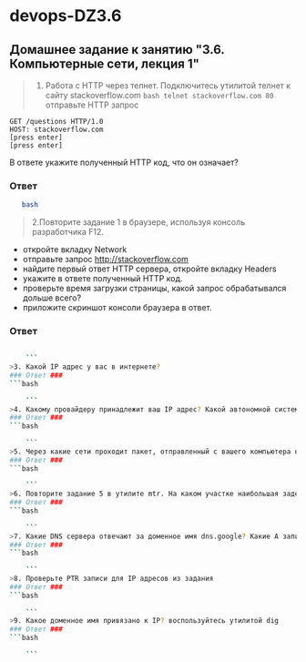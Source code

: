 # devops-DZ3.6
## Домашнее задание к занятию "3.6. Компьютерные сети, лекция 1"
>1.  Работа c HTTP через телнет.
   Подключитесь утилитой телнет к сайту stackoverflow.com ```bash telnet stackoverflow.com 80 ```
   отправьте HTTP запрос
```
GET /questions HTTP/1.0
HOST: stackoverflow.com
[press enter]
[press enter]
```
В ответе укажите полученный HTTP код, что он означает?
### Ответ ###     
```bash
   bash 
```
>2.Повторите задание 1 в браузере, используя консоль разработчика F12.

- откройте вкладку Network
- отправьте запрос http://stackoverflow.com
- найдите первый ответ HTTP сервера, откройте вкладку Headers
- укажите в ответе полученный HTTP код.
- проверьте время загрузки страницы, какой запрос обрабатывался дольше всего?
- приложите скриншот консоли браузера в ответ.

### Ответ ###     
```bash
    
    ```
>3. Какой IP адрес у вас в интернете?
### Ответ ###     
```bash
    
    ```
>4. Какому провайдеру принадлежит ваш IP адрес? Какой автономной системе AS? Воспользуйтесь утилитой whois
### Ответ ###     
```bash
    
    ```
>5. Через какие сети проходит пакет, отправленный с вашего компьютера на адрес 8.8.8.8? Через какие AS? Воспользуйтесь утилитой traceroute
### Ответ ###     
```bash
    
    ```
>6. Повторите задание 5 в утилите mtr. На каком участке наибольшая задержка - delay?
### Ответ ###     
```bash
    
    ```
>7. Какие DNS сервера отвечают за доменное имя dns.google? Какие A записи? воспользуйтесь утилитой dig
### Ответ ###     
```bash
    
    ```
>8. Проверьте PTR записи для IP адресов из задания 
### Ответ ###     
```bash
    
    ```
>9. Какое доменное имя привязано к IP? воспользуйтесь утилитой dig
### Ответ ###     
```bash
    
    ```
